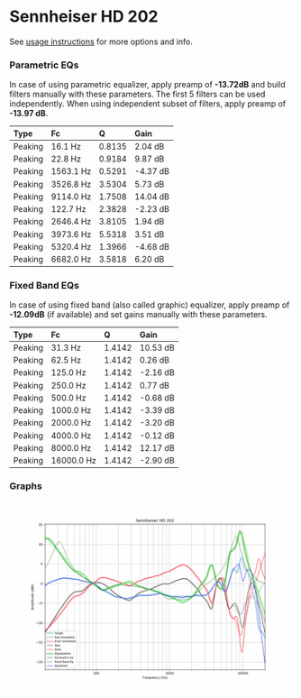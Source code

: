 # Sennheiser HD 202
See [usage instructions](https://github.com/jaakkopasanen/AutoEq#usage) for more options and info.

### Parametric EQs
In case of using parametric equalizer, apply preamp of **-13.72dB** and build filters manually
with these parameters. The first 5 filters can be used independently.
When using independent subset of filters, apply preamp of **-13.97 dB**.

| Type    | Fc        |      Q | Gain     |
|:--------|:----------|:-------|:---------|
| Peaking | 16.1 Hz   | 0.8135 | 2.04 dB  |
| Peaking | 22.8 Hz   | 0.9184 | 9.87 dB  |
| Peaking | 1563.1 Hz | 0.5291 | -4.37 dB |
| Peaking | 3526.8 Hz | 3.5304 | 5.73 dB  |
| Peaking | 9114.0 Hz | 1.7508 | 14.04 dB |
| Peaking | 122.7 Hz  | 2.3828 | -2.23 dB |
| Peaking | 2646.4 Hz | 3.8105 | 1.94 dB  |
| Peaking | 3973.6 Hz | 5.5318 | 3.51 dB  |
| Peaking | 5320.4 Hz | 1.3966 | -4.68 dB |
| Peaking | 6682.0 Hz | 3.5818 | 6.20 dB  |

### Fixed Band EQs
In case of using fixed band (also called graphic) equalizer, apply preamp of **-12.09dB**
(if available) and set gains manually with these parameters.

| Type    | Fc         |      Q | Gain     |
|:--------|:-----------|:-------|:---------|
| Peaking | 31.3 Hz    | 1.4142 | 10.53 dB |
| Peaking | 62.5 Hz    | 1.4142 | 0.26 dB  |
| Peaking | 125.0 Hz   | 1.4142 | -2.16 dB |
| Peaking | 250.0 Hz   | 1.4142 | 0.77 dB  |
| Peaking | 500.0 Hz   | 1.4142 | -0.68 dB |
| Peaking | 1000.0 Hz  | 1.4142 | -3.39 dB |
| Peaking | 2000.0 Hz  | 1.4142 | -3.20 dB |
| Peaking | 4000.0 Hz  | 1.4142 | -0.12 dB |
| Peaking | 8000.0 Hz  | 1.4142 | 12.17 dB |
| Peaking | 16000.0 Hz | 1.4142 | -2.90 dB |

### Graphs
![](./Sennheiser%20HD%20202.png)